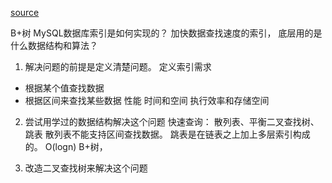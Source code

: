 [source](https://time.geekbang.org/column/article/77830)

B+树  MySQL数据库索引是如何实现的？
加快数据查找速度的索引， 底层用的是什么数据结构和算法？

1. 解决问题的前提是定义清楚问题。
定义索引需求
- 根据某个值查找数据
- 根据区间来查找某些数据
  性能
  时间和空间  执行效率和存储空间
2. 尝试用学过的数据结构解决这个问题
  快速查询： 散列表、平衡二叉查找树、跳表
  散列表不能支持区间查找数据。
  跳表是在链表之上加上多层索引构成的。 O(logn) 
  B+树， 

3. 改造二叉查找树来解决这个问题
  


 
